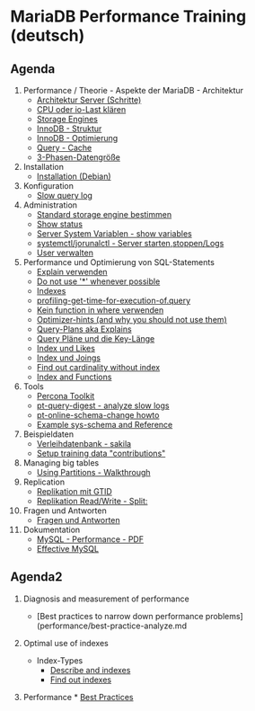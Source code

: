 # MariaDB Performance Training (deutsch)   

## Agenda 

  1. Performance / Theorie - Aspekte der MariaDB - Architektur 
     * [Architektur Server (Schritte)](performance/mysql-server-architecture.md)
     * [CPU oder io-Last klären](top-cpu-io-load.md)
     * [Storage Engines](storage-engines.md) 
     * [InnoDB - Struktur](/innodb/innodb-structure.md)
     * [InnoDB - Optimierung](/innodb/innodb.md) 
     * [Query - Cache](/performance/query-cache.md)
     * [3-Phasen-Datengröße](3-phases-of-data-size-and-performance-impact.md)
  1. Installation
     * [Installation (Debian)](installation-debian.md)
  1. Konfiguration 
     * [Slow query log](slow-query-log.md) 
  1. Administration 
     * [Standard storage engine bestimmen](default-storage-engine.md)
     * [Show status](show-status.md)
     * [Server System Variablen - show variables](show-variables.md)
     * [systemctl/jorunalctl - Server starten,stoppen/Logs](systemctl-journalctl.md) 
     * [User verwalten](user.md)
  1. Performance und Optimierung von SQL-Statements 
     * [Explain verwenden](/indexes/explain.md)
     * [Do not use '*' whenever possible](/performance/select-no-star-please.md) 
     * [Indexes](indexes/index.md)
     * [profiling-get-time-for-execution-of.query](/indexes/profiling.md)
     * [Kein function in where verwenden](/performance/no-function-in-where.md)
     * [Optimizer-hints (and why you should not use them)](performance/optimizer-hints.md)
     * [Query-Plans aka Explains](performance/query-plans.md)
     * [Query Pläne und die Key-Länge](query-plans-explain-keylen.md)
     * [Index und Likes](indexes/like-index-not-index.md)
     * [Index und Joings](indexes/join-index.md)
     * [Find out cardinality without index](/indexes/cardinality.md)
     * [Index and Functions](index-and-functions.md) 
  1. Tools 
     * [Percona Toolkit](/tools/percona-toolkit.md) 
     * [pt-query-digest - analyze slow logs](/tools/pt-query-digest.md)
     * [pt-online-schema-change howto](/tools/pt-online-schema-change.md)
     * [Example sys-schema and Reference](/tools/sys.md)
  1. Beispieldaten
     * [Verleihdatenbank - sakila](sakila.md)
     * [Setup training data "contributions"](/indexes/setup-training-data-contributions.md)
  1. Managing big tables 
     * [Using Partitions - Walkthrough](partitions/partitions-explain.md)
  1. Replication
     * [Replikation mit GTID](https://www.admin-magazin.de/Das-Heft/2017/02/MySQL-Replikation-mit-GTIDs)
     * [Replikation Read/Write - Split: ](https://proxysql.com/blog/configure-read-write-split/)
  1. Fragen und Antworten 
     * [Fragen und Antworten](q-and-a.md)
  1. Dokumentation 
     * [MySQL - Performance - PDF](http://schulung.t3isp.de/documents/pdfs/mysql/mysql-performance.pdf)
     * [Effective MySQL](https://www.amazon.com/Effective-MySQL-Optimizing-Statements-Oracle/dp/0071782796)

## Agenda2 
  
  1. Diagnosis and measurement of performance 
     * [Best practices to narrow down performance problems](performance/best-practice-analyze.md
        
     
  1. Optimal use of indexes
    
     * Index-Types 
       * [Describe and indexes](/indexes/describe-table.md)
       * [Find out indexes](indexes/findout-indexes.md) 
     
   1. Performance 
     * [Best Practices](/performance/best-practices.md)
        
   
